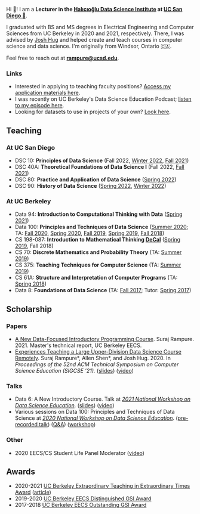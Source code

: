 ---
---
Hi 👋! I am a **Lecturer in the [Halıcıoğlu Data Science Institute](https://datascience.ucsd.edu) at [UC San Diego 🌴](https://www.ucsd.edu)**.

I graduated with BS and MS degrees in Electrical Engineering and Computer Sciences from UC Berkeley in 2020 and 2021, respectively. There, I was advised by [Josh Hug](https://www2.eecs.berkeley.edu/Faculty/Homepages/joshhug.html) and helped create and teach courses in computer science and data science. I'm originally from Windsor, Ontario 🇨🇦.

Feel free to reach out at **rampure@ucsd.edu**.

### Links
- Interested in applying to teaching faculty positions? [Access my application materials here](tf-app-materials).
- I was recently on UC Berkeley's Data Science Education Podcast; [listen to my episode here](https://datascienceeducation.substack.com/p/the-importance-of-data-science-course).
- Looking for datasets to use in projects of your own? [Look here](find-datasets).

## Teaching

### At UC San Diego

- DSC 10: **Principles of Data Science** (Fall 2022, [Winter 2022](http://dsc-courses.github.io/dsc10-2022-wi/), [Fall 2021](http://dsc-courses.github.io/dsc10-2021-fa/))
- DSC 40A: **Theoretical Foundations of Data Science I** (Fall 2022, [Fall 2021](http://dsc-courses.github.io/dsc40a-2021-fa/))
- DSC 80: **Practice and Application of Data Science** ([Spring 2022](https://dsc-courses.github.io/dsc80-2022-sp))
- DSC 90: **History of Data Science** ([Spring 2022](http://dsc-courses.github.io/dsc90-2022-sp/), [Winter 2022](http://dsc-courses.github.io/dsc90-2022-wi/))

### At UC Berkeley
- Data 94: **Introduction to Computational Thinking with Data** ([Spring 2021](http://data94.org))
- Data 100: **Principles and Techniques of Data Science** ([Summer 2020](http://ds100.org/su20); TA: [Fall 2020](http://ds100.org/fa20), [Spring 2020](http://ds100.org/sp20), [Fall 2019](http://ds100.org/fa19), [Spring 2019](http://ds100.org/sp19), [Fall 2018](http://ds100.org/fa18))
- CS 198-087: **Introduction to Mathematical Thinking [DeCal](http://decal.berkeley.edu)** ([Spring 2019](http://imt-decal.org), Fall 2018)
- CS 70: **Discrete Mathematics and Probability Theory** (TA: [Summer 2019](http://su19.eecs70.org))
- CS 375: **Teaching Techniques for Computer Science** (TA: [Summer 2019](http://cs375.github.io/su19))
- CS 61A: **Structure and Interpretation of Computer Programs** (TA: [Spring 2018](https://inst.eecs.berkeley.edu/~cs61a/sp18/))
- Data 8: **Foundations of Data Science** (TA: [Fall 2017](http://data8.org/fa17); Tutor: [Spring 2017](http://data8.org/sp17))

## Scholarship

### Papers
- [A New Data-Focused Introductory Programming Course](https://www2.eecs.berkeley.edu/Pubs/TechRpts/2021/EECS-2021-106.html). Suraj Rampure. 2021. Master's technical report, UC Berkeley EECS.
- [Experiences Teaching a Large Upper-Division Data Science Course Remotely](https://dl.acm.org/doi/pdf/10.1145/3408877.3432561). Suraj Rampure\*, Allen Shen\*, and Josh Hug. 2020. In _Proceedings of the 52nd ACM Technical Symposium on Computer Science Education (SIGCSE ’21)._ ([slides](https://docs.google.com/presentation/d/1xBMcdYKrhM0U1FxOKZ93TCqIdDIWFqdz7ns49LN_ukg/edit?usp=sharing)) ([video](https://youtu.be/_p-JUp4QyNA))

### Talks
- Data 6: A New Introductory Course. Talk at _[2021 National Workshop on Data Science Education](https://data.berkeley.edu/academics/resources/data-science-education-resources/2020-national-workshop-data-science-education)_. ([slides](https://docs.google.com/presentation/d/1eeJvHmDNQanVOFjKn8Jky63ONxHPmDyq6I764f-YPdE/edit#slide=id.gb6d01dc2f6_0_124)) ([video](https://www.youtube.com/watch?v=4pMLelvesR8))
- Various sessions on Data 100: Principles and Techniques of Data Science at _[2020 National Workshop on Data Science Education](https://data.berkeley.edu/academics/resources/data-science-education-resources/2020-national-workshop-data-science-education)_. ([pre-recorded talk](https://www.youtube.com/watch?v=VxL9L7VkJTE&feature=youtu.be)) ([Q&A](https://www.youtube.com/watch?v=lfyyZQDlyXQ)) ([workshop](https://www.youtube.com/watch?v=1FsYgKKh9gk&feature=youtu.be))

### Other
- 2020 EECS/CS Student Life Panel Moderator ([video](https://youtu.be/RFCohC5kKO8))

## Awards
- 2020-2021 [UC Berkeley Extraordinary Teaching in Extraordinary Times Award](https://rtl.berkeley.edu/extraordinary-teaching-extraordinary-times-award) ([article](https://data.berkeley.edu/news/cdss-instructors-honored-two-awards-extraordinary-teaching-extraordinary-times))
- 2019-2020 [UC Berkeley EECS Distinguished GSI Award](https://www2.eecs.berkeley.edu/Students/Awards/13/)
- 2017-2018 [UC Berkeley EECS Outstanding GSI Award](https://gsi.berkeley.edu/programs-services/award-programs/ogsi/ogsi-2018/)
